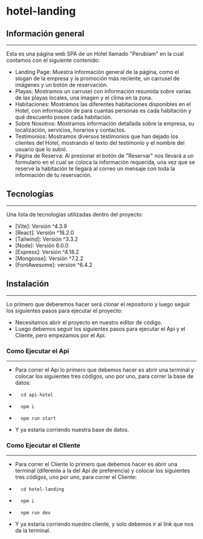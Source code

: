 # hotel-landing

## Información general
***
Esta es una página web SPA de un Hotel llamado "Perubiam" en la cual contamos con el siguiente contenido:

* Landing Page: Muestra información general de la página, como el slogan de la empresa y la promoción más reciente, un carrusel de imágenes y un botón de reservación.
* Playas: Mostramos un carrusel con información resumida sobre varias de las playas locales, una imagen y el clima en la zona.
* Habitaciones: Mostramos las diferentes habitaciones disponibles en el Hotel, con información de para cuantas personas es cada habitación y qué descuento posee cada habitación.
* Sobre Nosotros: Mostramos información detallada sobre la empresa, su localización, servicios, horarios y contactos.
* Testimonios: Mostramos diversos testimonios que han dejado los clientes del Hotel, mostrando el texto del testimonio y el nombre del usuario que lo subió.
* Página de Reserva: Al presionar el botón de "Reservar" nos llevará a un formulario en el cual se coloca la información requerida, una vez que se reserve la habitación te llegará al correo un mensaje con toda la información de tu reservación.


## Tecnologías
***
Una lista de tecnologías utilizadas dentro del proyecto:
* [Vite]: Versión ^4.3.9
* [React]: Versión ^18.2.0
* [Tailwind]: Versión ^3.3.2
* [Node]: Versión 6.0.0
* [Express]: Versión ^4.18.2   
* [Mongoose]: Versión ^7.2.2
* [FontAwesome]: version ^6.4.2
## Instalación
***
Lo primero que deberemos hacer será clonar el repositorio y luego seguir los siguientes pasos para ejecutar el proyecto:

* Necesitamos abrir el proyecto en nuestro editor de código. 
* Luego debemos seguir los siguientes pasos para ejecutar el Api y el Cliente, pero empezamos por el Api.

### Como Ejecutar el Api
***
* Para correr el Api lo primero que debemos hacer es abrir una terminal y colocar los siguientes tres códigos, uno por uno, para correr la base de datos:
*       cd api-hotel
*       npm i
*       npm run start 
* Y ya estaría corriendo nuestra base de datos.

### Como Ejecutar el Cliente
***
* Para correr el Cliente lo primero que debemos hacer es abrir una terminal (diferente a la del Api de preferencia) y colocar los siguientes tres códigos, uno por uno, para correr el Cliente:
*       cd hotel-landing
*       npm i
*       npm run dev
* Y ya estaría corriendo nuestro cliente, y solo debemos ir al link que nos da la terminal.  
